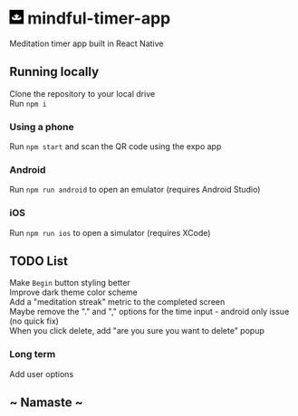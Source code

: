 # <img src="assets/icon.png" width="25"> mindful-timer-app

Meditation timer app built in React Native

## Running locally

Clone the repository to your local drive\
Run `npm i`

### Using a phone

Run `npm start` and scan the QR code using the expo app

### Android

Run `npm run android` to open an emulator (requires Android Studio)

### iOS

Run `npm run ios` to open a simulator (requires XCode)

## TODO List

Make `Begin` button styling better\
Improve dark theme color scheme\
Add a "meditation streak" metric to the completed screen\
Maybe remove the "." and "," options for the time input - android only issue (no quick fix)\
When you click delete, add "are you sure you want to delete" popup

### Long term

Add user options

## ~ Namaste ~

